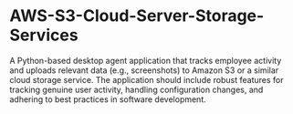 # AWS-S3-Cloud-Server-Storage-Services
A Python-based desktop agent application that tracks employee activity and uploads relevant data (e.g., screenshots) to Amazon S3 or a similar cloud storage service. The application should include robust features for tracking genuine user activity, handling configuration changes, and adhering to best practices in software development.

